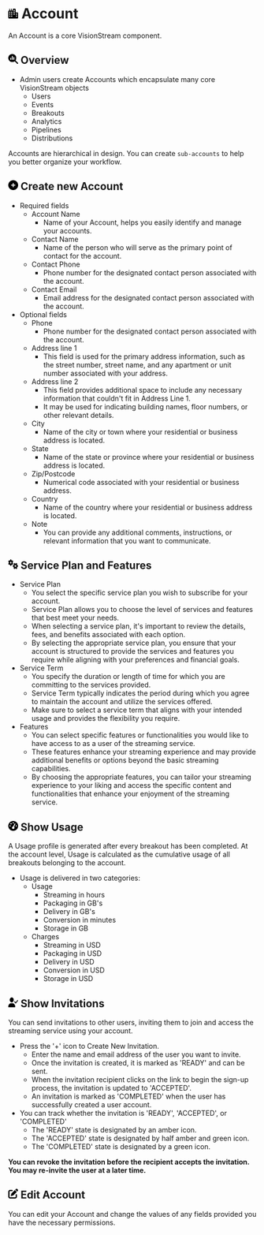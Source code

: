 # <img src="https://raw.githubusercontent.com/vishaldhole173/pro-stream-documentation/main/fontawesome/svgs/solid/city.svg" width="20" height="20"> Account

An Account is a core VisionStream component.

## <img src="https://raw.githubusercontent.com/vishaldhole173/pro-stream-documentation/main/fontawesome/svgs/solid/magnifying-glass-chart.svg" width="20" height="20">  Overview

* Admin users create Accounts which encapsulate many core VisionStream objects
  - Users
  - Events
  - Breakouts
  - Analytics
  - Pipelines
  - Distributions

Accounts are hierarchical in design. You can create `sub-accounts` to help you better organize your workflow.

## <img src="https://raw.githubusercontent.com/vishaldhole173/pro-stream-documentation/main/fontawesome/svgs/solid/circle-plus.svg" width="20" height="20">  Create new Account

* Required fields
  - Account Name
    - Name of your Account, helps you easily identify and manage your accounts.
  - Contact Name
    - Name of the person who will serve as the primary point of contact for the account.
  - Contact Phone
    - Phone number for the designated contact person associated with the account.
  - Contact Email
    - Email address for the designated contact person associated with the account.
* Optional fields
  - Phone
    - Phone number for the designated contact person associated with the account.
  - Address line 1
    - This field is used for the primary address information, such as the street number, street name, and any apartment or unit number associated with your address.
  - Address line 2
    - This field provides additional space to include any necessary information that couldn't fit in Address Line 1.
    - It may be used for indicating building names, floor numbers, or other relevant details.
  - City
    - Name of the city or town where your residential or business address is located.
  - State
    - Name of the state or province where your residential or business address is located.
  - Zip/Postcode
    - Numerical code associated with your residential or business address.
  - Country
    - Name of the country where your residential or business address is located.
  - Note
    - You can provide any additional comments, instructions, or relevant information that you want to communicate.

## <img src="https://raw.githubusercontent.com/vishaldhole173/pro-stream-documentation/main/fontawesome/svgs/solid/gears.svg" width="20" height="20">  Service Plan and Features

* Service Plan
  - You select the specific service plan you wish to subscribe for your account.
  - Service Plan allows you to choose the level of services and features that best meet your needs.
  - When selecting a service plan, it's important to review the details, fees, and benefits associated with each option.
  - By selecting the appropriate service plan, you ensure that your account is structured to provide the services and features you require while aligning with your preferences and financial goals.
* Service Term
  - You specify the duration or length of time for which you are committing to the services provided.
  - Service Term typically indicates the period during which you agree to maintain the account and utilize the services offered.
  - Make sure to select a service term that aligns with your intended usage and provides the flexibility you require.
* Features
  - You can select specific features or functionalities you would like to have access to as a user of the streaming service.
  -  These features enhance your streaming experience and may provide additional benefits or options beyond the basic streaming capabilities.
  - By choosing the appropriate features, you can tailor your streaming experience to your liking and access the specific content and functionalities that enhance your enjoyment of the streaming service.

## <img src="https://raw.githubusercontent.com/vishaldhole173/pro-stream-documentation/main/fontawesome/svgs/solid/gauge-high.svg" width="20" height="20">  Show Usage

A Usage profile is generated after every breakout has been completed. At the account level, Usage is calculated as the cumulative usage of all breakouts belonging to the account.

* Usage is delivered in two categories:
  - Usage
    - Streaming in hours
    - Packaging in GB's
    - Delivery in GB's
    - Conversion in minutes
    - Storage in GB
  - Charges
    - Streaming in USD
    - Packaging in USD
    - Delivery in USD
    - Conversion in USD
    - Storage in USD

## <img src="https://raw.githubusercontent.com/vishaldhole173/pro-stream-documentation/main/fontawesome/svgs/solid/user-check.svg" width="20" height="20">  Show Invitations

You can send invitations to other users, inviting them to join and access the streaming service using your account.

* Press the '+' icon to Create New Invitation.
  - Enter the name and email address of the user you want to invite.
  - Once the invitation is created, it is marked as 'READY' and can be sent. 
  - When the invitation recipient clicks on the link to begin the sign-up process, the invitation is updated to 'ACCEPTED'.
  - An invitation is marked as 'COMPLETED' when the user has successfully created a user account.
* You can track whether the invitation is 'READY', 'ACCEPTED', or 'COMPLETED'
  - The 'READY' state is designated by an amber icon.
  - The 'ACCEPTED' state is designated by half amber and green icon.
  - The 'COMPLETED' state is designated by a green icon.

**You can revoke the invitation before the recipient accepts the invitation. You may re-invite the user at a later time.**

## <img src="https://raw.githubusercontent.com/vishaldhole173/pro-stream-documentation/main/fontawesome/svgs/solid/pen-to-square.svg" width="20" height="20">   Edit Account

You can edit your Account and change the values of any fields provided you have the necessary permissions.
